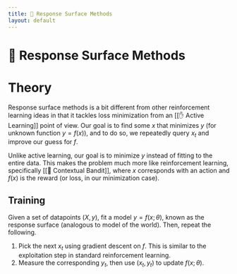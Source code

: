```yaml
---
title: 🚒 Response Surface Methods
layout: default
---
```


# 🚒 Response Surface Methods

# Theory
Response surface methods is a bit different from other reinforcement learning ideas in that it tackles loss minimization from an [[✋ Active Learning]] point of view. Our goal is to find some $x$ that minimizes $y$ (for unknown function $y = f(x)$), and to do so, we repeatedly query $x_t$ and improve our guess for $f$.

Unlike active learning, our goal is to minimize $y$ instead of fitting to the entire data. This makes the problem much more like reinforcement learning, specifically [[🎰 Contextual Bandit]], where $x$ corresponds with an action and $f(x)$ is the reward (or loss, in our minimization case).

## Training
Given a set of datapoints $(X, y)$, fit a model $y = f(x; \theta)$, known as the response surface (analogous to model of the world). Then, repeat the following.
1. Pick the next $x_t$ using gradient descent on $f$. This is similar to the exploitation step in standard reinforcement learning.
2. Measure the corresponding $y_t$, then use $(x_t, y_t)$ to update $f(x; \theta)$.